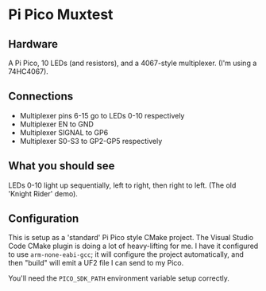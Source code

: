 # Pi Pico Muxtest

## Hardware

A Pi Pico, 10 LEDs (and resistors), and a 4067-style multiplexer. (I'm using a 74HC4067).

## Connections

* Multiplexer pins 6-15 go to LEDs 0-10 respectively
* Multiplexer EN to GND
* Multiplexer SIGNAL to GP6
* Multiplexer S0-S3 to GP2-GP5 respectively

## What you should see

LEDs 0-10 light up sequentially, left to right, then right to left. (The old 'Knight Rider' demo).
## Configuration

This is setup as a 'standard' Pi Pico style CMake project. The Visual Studio Code CMake plugin is doing a lot of heavy-lifting for me. I have it configured to use `arm-none-eabi-gcc`; it will configure the project automatically, and then "build" will emit a UF2 file I can send to my Pico.

You'll need the `PICO_SDK_PATH` environment variable setup correctly.
